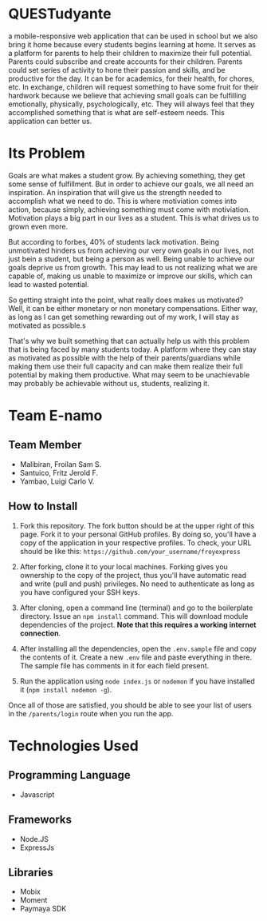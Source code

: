 # QUESTudyante

a mobile-responsive web application that can be used in school but we also bring it home because every students begins learning at home. It serves as a platform for parents to help their children to maximize their full potential. Parents could subscribe and create accounts for their children. Parents could set series of activity to hone their passion and skills, and be productive for the day. It can be for academics, for their health, for chores, etc. In exchange, children will request something to have some fruit for their hardwork because we believe that achieving small goals can be fulfilling emotionally, physically, psychologically, etc. They will always feel that they accomplished something that is what are self-esteem needs. This application can better us.

# Its Problem

Goals are what makes a student grow. By achieving something, they get some sense of fulfillment. But in order to achieve
our goals, we all need an inspiration. An inspiration that will give us the strength needed to accomplish what we need to do.
This is where motiviation comes into action, because simply, achieving something must come with motiviation. Motivation
plays a big part in our lives as a student. This is what drives us to grown even more.

But according to forbes, 40% of students lack motivation. Being unmotivated hinders us from achieving our very own goals in our lives,
not just bein a student, but being a person as well. Being unable to achieve our goals deprive us from growth. This may lead to us not
realizing what we are capable of, making us unable to maximize or improve our skills, which can lead to wasted potential.

So getting straight into the point, what really does makes us motivated? Well, it can be either monetary or non monetary compensations.
Either way, as long as I can get something rewarding out of my work, I will stay as motivated as possible.s

That's why we built something that can actually help us with this problem that is being faced by many students today. A platform
where they can stay as motivated as possible with the help of their parents/guardians while making them use their full capacity
and can make them realize their full potential by making them productive.
What may seem to be unachievable may probably be achievable without us, students, realizing it.

# Team E-namo

## Team Member

- Malibiran, Froilan Sam S.
- Santuico, Fritz Jerold F.
- Yambao, Luigi Carlo V.

## How to Install

1. Fork this repository. The fork button should be at the upper right of this page. Fork it to your personal GitHub profiles. By doing so, you'll have a copy of the application in your respective profiles. To check, your URL should be like this: `https://github.com/your_username/froyexpress`

2. After forking, clone it to your local machines. Forking gives you ownership to the copy of the project, thus you'll have automatic read and write (pull and push) privileges. No need to authenticate as long as you have configured your SSH keys.

3. After cloning, open a command line (terminal) and go to the boilerplate directory. Issue an `npm install` command. This will download module dependencies of the project. **Note that this requires a working internet connection**.

4. After installing all the dependencies, open the `.env.sample` file and copy the contents of it. Create a new `.env` file and paste everything in there. The sample file has comments in it for each field present.

5. Run the application using `node index.js` or `nodemon` if you have installed it (`npm install nodemon -g`).

Once all of those are satisfied, you should be able to see your list of users in the `/parents/login` route when you run the app.

# Technologies Used

## Programming Language

- Javascript

## Frameworks

- Node.JS
- ExpressJs

## Libraries

- Mobix
- Moment
- Paymaya SDK
